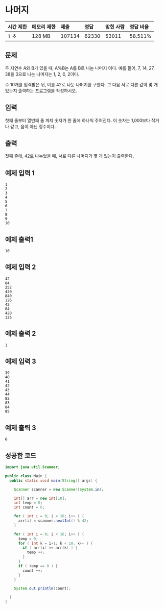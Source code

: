 # 나머지

| 시간 제한 | 메모리 제한 | 제출   | 정답  | 맞힌 사람 | 정답 비율 |
| :-------- | :---------- | :----- | :---- | :-------- | :-------- |
| 1 초      | 128 MB      | 107134 | 62330 | 53011     | 58.511%   |

## 문제

두 자연수 A와 B가 있을 때, A%B는 A를 B로 나눈 나머지 이다. 예를 들어, 7, 14, 27, 38을 3으로 나눈 나머지는 1, 2, 0, 2이다. 

수 10개를 입력받은 뒤, 이를 42로 나눈 나머지를 구한다. 그 다음 서로 다른 값이 몇 개 있는지 출력하는 프로그램을 작성하시오.

## 입력

첫째 줄부터 열번째 줄 까지 숫자가 한 줄에 하나씩 주어진다. 이 숫자는 1,000보다 작거나 같고, 음이 아닌 정수이다.

## 출력

첫째 줄에, 42로 나누었을 때, 서로 다른 나머지가 몇 개 있는지 출력한다.

## 예제 입력 1

```
1
2
3
4
5
6
7
8
9
10
```

## 예제 출력1

```
10
```

## 예제 입력 2

```
42
84
252
420
840
126
42
84
420
126
```

## 예제 출력 2

```
1
```

## 예제 입력 3

```
39
40
41
42
43
44
82
83
84
85
```

## 예제 출력 3

```
6
```

## 성공한 코드

```java
import java.util.Scanner;

public class Main {
  public static void main(String[] args) {

    Scanner scanner = new Scanner(System.in);

    int[] arr = new int[10];
    int temp = 0;
    int count = 0;

    for ( int i = 0; i < 10; i++ ) {
      arr[i] = scanner.nextInt() % 42;
    }

    for ( int i = 0; i < 10; i++ ) {
      temp = 0;
      for ( int k = i+1; k < 10; k++ ) {
        if ( arr[i] == arr[k] ) {
          temp ++;
        }
      }
      if ( temp == 0 ) {
        count ++;
      }
    }

    System.out.println(count);

  }
}
```


